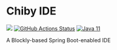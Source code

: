 

# Chiby IDE
[![](https://jitpack.io/v/chibyhq/playar.svg)](https://jitpack.io/#chibyhq/playar) 
[![GitHub Actions Status](https://github.com/chibyhq/chiby-ide/workflows/Java%20CI/badge.svg)](https://github.com/chibyhq/chiby-ide/actions)
[![Java 11](https://img.shields.io/badge/Java-11-green "Java 11")](https://java.com)

A Blockly-based Spring Boot-enabled IDE
